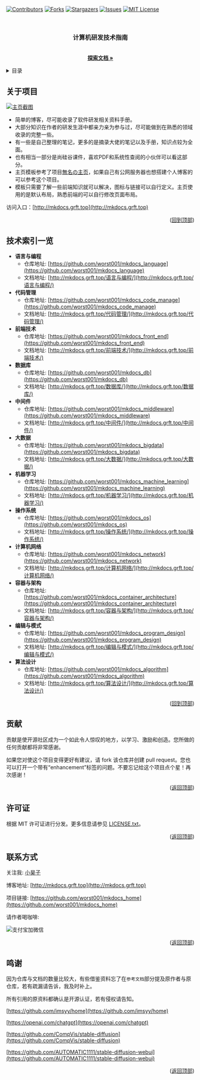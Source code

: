 <a name="readme-top"></a>
<!-- PROJECT SHIELDS -->

[![Contributors][contributors-shield]][contributors-url]
[![Forks][forks-shield]][forks-url]
[![Stargazers][stars-shield]][stars-url]
[![Issues][issues-shield]][issues-url]
[![MIT License][license-shield]][license-url]
<!-- [![LinkedIn][linkedin-shield]][linkedin-url] -->

<!-- PROJECT LOGO -->


<!-- 项目LOGO -->
<br />
<div align="center">
  <!-- <a href="http://mkdocs.grft.top"> -->
  <!--   <img src="https://xiyou-oss.oss-cn-shanghai.aliyuncs.com/mkdocs/logo.png" alt="Logo" width="480" height="270"> -->
  <!-- </a> -->

  <h3 align="center">计算机研发技术指南</h3>

  <p align="center">
    <br />
    <a href="http://mkdocs.grft.top"><strong>探索文档 »</strong></a>
    <br />
  </p>
</div>

<!-- 目录 -->
<details>
  <summary>目录</summary>
  <ol>
    <li><a href="#关于项目">关于项目</a></li>
    <li><a href="#技术索引一览">技术索引一览</a></li>
    <li><a href="#贡献">贡献</a></li>
    <li><a href="#许可证">许可证</a></li>
    <li><a href="#联系方式">联系方式</a></li>
    <li><a href="#鸣谢">鸣谢</a></li>
  </ol>
</details>

## 关于项目

[![主页截图][home-screenshot]](http://mkdocs.grft.top)

+ 简单的博客，尽可能收录了软件研发相关资料手册。
+ 大部分知识在作者的研发生涯中都亲力亲为参与过，尽可能做到在熟悉的领域收录的完整一些。
+ 有一些是自己整理的笔记，更多的是摘录大佬的笔记以及手册，知识点较为全面。
+ 也有相当一部分是尚硅谷课件，喜欢PDF和系统性查阅的小伙伴可以看这部分。
+ 主页模板参考了项目[無名の主页](https://github.com/imsyy/home)，如果自己有公网服务器也想搭建个人博客的可以参考这个项目。
+ 模板只需要了解一些前端知识就可以解决，图标与链接可以自行定义。主页使用的是默认布局，熟悉前端的可以自行修改页面布局。

访问入口：[http://mkdocs.grft.top](http://mkdocs.grft.top)

<p align="right">(<a href="#readme-top">回到顶部</a>)</p>

## 技术索引一览

- **语言与编程**
    - 仓库地址: [https://github.com/worst001/mkdocs_language](https://github.com/worst001/mkdocs_language)
    - 文档地址: [http://mkdocs.grft.top/语言与编程/](http://mkdocs.grft.top/语言与编程/)
- **代码管理**
    - 仓库地址: [https://github.com/worst001/mkdocs_code_manage](https://github.com/worst001/mkdocs_code_manage)
    - 文档地址: [http://mkdocs.grft.top/代码管理/](http://mkdocs.grft.top/代码管理/)
- **前端技术**
    - 仓库地址: [https://github.com/worst001/mkdocs_front_end](https://github.com/worst001/mkdocs_front_end)
    - 文档地址: [http://mkdocs.grft.top/前端技术/](http://mkdocs.grft.top/前端技术/)
- **数据库**
    - 仓库地址: [https://github.com/worst001/mkdocs_db](https://github.com/worst001/mkdocs_db)
    - 文档地址: [http://mkdocs.grft.top/数据库/](http://mkdocs.grft.top/数据库/)
- **中间件**
    - 仓库地址: [https://github.com/worst001/mkdocs_middleware](https://github.com/worst001/mkdocs_middleware)
    - 文档地址: [http://mkdocs.grft.top/中间件/](http://mkdocs.grft.top/中间件/)
- **大数据**
    - 仓库地址: [https://github.com/worst001/mkdocs_bigdata](https://github.com/worst001/mkdocs_bigdata)
    - 文档地址: [http://mkdocs.grft.top/大数据/](http://mkdocs.grft.top/大数据/)
- **机器学习**
    - 仓库地址: [https://github.com/worst001/mkdocs_machine_learning](https://github.com/worst001/mkdocs_machine_learning)
    - 文档地址: [http://mkdocs.grft.top/机器学习/](http://mkdocs.grft.top/机器学习/)
- **操作系统**
    - 仓库地址: [https://github.com/worst001/mkdocs_os](https://github.com/worst001/mkdocs_os)
    - 文档地址: [http://mkdocs.grft.top/操作系统/](http://mkdocs.grft.top/操作系统/)
- **计算机网络**
    - 仓库地址: [https://github.com/worst001/mkdocs_network](https://github.com/worst001/mkdocs_network)
    - 文档地址: [http://mkdocs.grft.top/计算机网络/](http://mkdocs.grft.top/计算机网络/)
- **容器与架构**
    - 仓库地址: [https://github.com/worst001/mkdocs_container_architecture](https://github.com/worst001/mkdocs_container_architecture)
    - 文档地址: [http://mkdocs.grft.top/容器与架构/](http://mkdocs.grft.top/容器与架构/)
- **编辑与模式**
    - 仓库地址: [https://github.com/worst001/mkdocs_program_design](https://github.com/worst001/mkdocs_program_design)
    - 文档地址: [http://mkdocs.grft.top/编辑与模式/](http://mkdocs.grft.top/编辑与模式/)
- **算法设计**
    - 仓库地址: [https://github.com/worst001/mkdocs_algorithm](https://github.com/worst001/mkdocs_algorithm)
    - 文档地址: [http://mkdocs.grft.top/算法设计/](http://mkdocs.grft.top/算法设计/)

<p align="right">(<a href="#readme-top">回到顶部</a>)</p>


<!-- 贡献 -->

## 贡献

贡献是使开源社区成为一个如此令人惊叹的地方，以学习、激励和创造。您所做的任何贡献都将非常感谢。

如果您对使这个项目变得更好有建议，请 fork 该仓库并创建 pull request。您也可以打开一个带有“enhancement”标签的问题。不要忘记给这个项目点个星！再次感谢！

<p align="right">(<a href="#readme-top">返回顶部</a>)</p>


<!-- 许可证 -->
## 许可证

根据 MIT 许可证进行分发。更多信息请参见 [LICENSE.txt](LICENSE)。

<p align="right">(<a href="#readme-top">返回顶部</a>)</p>


<!-- 联系方式 -->
## 联系方式

关注我: [小昊子](https://github.com/worst001)

博客地址: [http://mkdocs.grft.top](http://mkdocs.grft.top)

项目链接: [https://github.com/worst001/mkdocs_home](https://github.com/worst001/mkdocs_home)

请作者喝咖啡:

![支付宝加微信](https://xiyou-oss.oss-cn-shanghai.aliyuncs.com/%E5%85%AC%E4%BC%97%E5%8F%B7%E4%B8%8E%E6%94%AF%E4%BB%98/%E6%94%AF%E4%BB%98%E5%AE%9D%E5%8A%A0%E5%BE%AE%E4%BF%A1.jpg)

<p align="right">(<a href="#readme-top">返回顶部</a>)</p>

## 鸣谢

因为仓库与文档的数量比较大，有些借鉴资料忘了在`参考文档`部分提及原作者与原仓库，若有疏漏请告诉，我及时补上。

所有引用的原资料都确认是开源认证，若有侵权请告知。

[https://github.com/imsyy/home](https://github.com/imsyy/home)

[https://openai.com/chatgpt](https://openai.com/chatgpt)

[https://github.com/CompVis/stable-diffusion](https://github.com/CompVis/stable-diffusion)

[https://github.com/AUTOMATIC1111/stable-diffusion-webui](https://github.com/AUTOMATIC1111/stable-diffusion-webui)

<p align="right">(<a href="#readme-top">返回顶部</a>)</p>

<!-- links -->
[your-project-path]:shaojintian/Best_README_template
[contributors-shield]: https://img.shields.io/github/contributors/worst001/mkdocs_home.svg?style=flat-square
[contributors-url]: https://github.com/worst001/mkdocs_home/graphs/contributors
[forks-shield]: https://img.shields.io/github/forks/worst001/mkdocs_home.svg?style=flat-square
[forks-url]: https://github.com/worst001/mkdocs_home/network/members
[stars-shield]: https://img.shields.io/github/stars/worst001/mkdocs_home.svg?style=flat-square
[stars-url]: https://github.com/worst001/mkdocs_home/stargazers
[issues-shield]: https://img.shields.io/github/issues/worst001/mkdocs_home.svg?style=flat-square
[issues-url]: https://img.shields.io/github/issues/worst001/mkdocs_home.svg
[license-shield]: https://img.shields.io/github/license/worst001/mkdocs_home.svg?style=flat-square
[license-url]: https://github.com/worst001/mkdocs_home/blob/main/LICENSE.txt

[home-screenshot]: https://xiyou-oss.oss-cn-shanghai.aliyuncs.com/mkdocs/home.jpg
